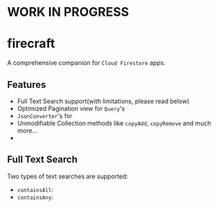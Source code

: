 # WORK IN PROGRESS

# firecraft

A comprehensive companion for `Cloud Firestore` apps.

## Features

- Full Text Search support(with limitations, please read below)
- Optimized Pagination view for `Query`'s
- `JsonConverter`'s for
- Unmodifiable Collection methods like `copyAdd`, `copyRemove` and much more...
-

## Full Text Search

Two types of text searches are supported:

- `containsAll`:
- `containsAny`:
